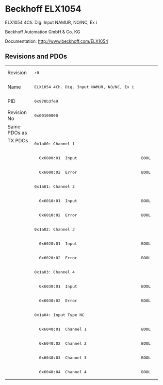 # Beckhoff ELX1054

ELX1054 4Ch. Dig. Input NAMUR, NO/NC, Ex i

Beckhoff Automation GmbH & Co. KG

Documentation: <a href="http://www.beckhoff.com/ELX1054">http://www.beckhoff.com/ELX1054</a>

## Revisions and PDOs
<table>
<tr >
<td class="first">Revision</td>
<td ><pre>r0</pre></td>
</tr>
<tr >
<td class="first">Name</td>
<td ><pre>ELX1054 4Ch. Dig. Input NAMUR, NO/NC, Ex i</pre></td>
</tr>
<tr >
<td class="first">PID</td>
<td ><pre>0x970b3fe9</pre></td>
</tr>
<tr >
<td class="first">Revision No</td>
<td ><pre>0x00100000</pre></td>
</tr>
<tr >
<td class="first">Same PDOs as</td>
<td ></td>
</tr>
<tr class="txpdo pdosection">
<td class="first" rowspan=17 valign=top>TX PDOs</td>
<td><pre>0x1a00: Channel 1</pre></td>
<td></td>
</tr>
<tr class="txpdo">
<td class="first"><pre>  0x6000:01  Input                           BOOL</pre></td>
</tr>
<tr class="txpdo">
<td class="first"><pre>  0x6000:02  Error                           BOOL</pre></td>
</tr>
<tr class="txpdo pdosection">
<td class="first"><pre>0x1a01: Channel 2</pre></td>
</tr>
<tr class="txpdo">
<td class="first"><pre>  0x6010:01  Input                           BOOL</pre></td>
</tr>
<tr class="txpdo">
<td class="first"><pre>  0x6010:02  Error                           BOOL</pre></td>
</tr>
<tr class="txpdo pdosection">
<td class="first"><pre>0x1a02: Channel 3</pre></td>
</tr>
<tr class="txpdo">
<td class="first"><pre>  0x6020:01  Input                           BOOL</pre></td>
</tr>
<tr class="txpdo">
<td class="first"><pre>  0x6020:02  Error                           BOOL</pre></td>
</tr>
<tr class="txpdo pdosection">
<td class="first"><pre>0x1a03: Channel 4</pre></td>
</tr>
<tr class="txpdo">
<td class="first"><pre>  0x6030:01  Input                           BOOL</pre></td>
</tr>
<tr class="txpdo">
<td class="first"><pre>  0x6030:02  Error                           BOOL</pre></td>
</tr>
<tr class="txpdo pdosection">
<td class="first"><pre>0x1a04: Input Type NC</pre></td>
</tr>
<tr class="txpdo">
<td class="first"><pre>  0x6040:01  Channel 1                       BOOL</pre></td>
</tr>
<tr class="txpdo">
<td class="first"><pre>  0x6040:02  Channel 2                       BOOL</pre></td>
</tr>
<tr class="txpdo">
<td class="first"><pre>  0x6040:03  Channel 3                       BOOL</pre></td>
</tr>
<tr class="txpdo">
<td class="first"><pre>  0x6040:04  Channel 4                       BOOL</pre></td>
</tr>
</table>
